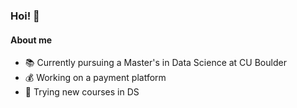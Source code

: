 ### Hoi! 👻

#### About me

- 📚 Currently pursuing a Master's in Data Science at CU Boulder
- 💰 Working on a payment platform
- 🗿 Trying new courses in DS
